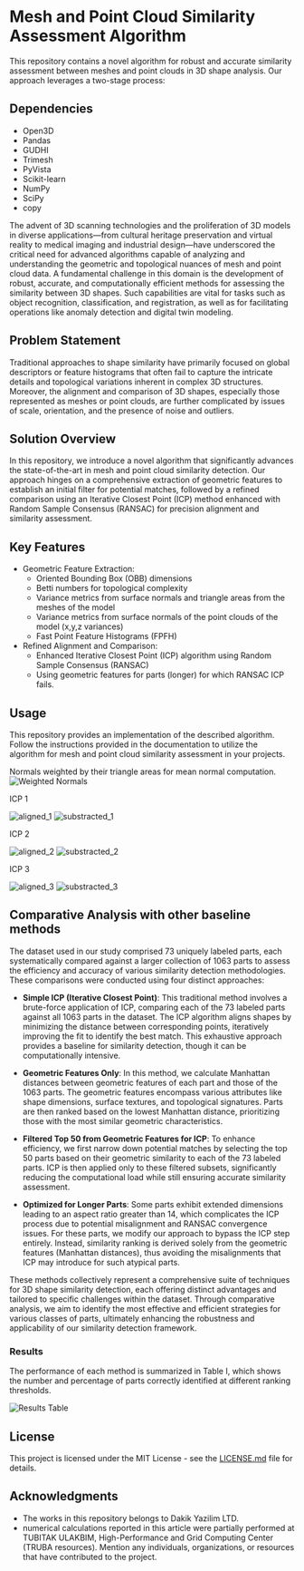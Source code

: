 # Mesh and Point Cloud Similarity Assessment Algorithm

This repository contains a novel algorithm for robust and accurate similarity assessment between meshes and point clouds in 3D shape analysis. Our approach leverages a two-stage process:

## Dependencies

- Open3D
- Pandas
- GUDHI
- Trimesh
- PyVista
- Scikit-learn
- NumPy
- SciPy
- copy

The advent of 3D scanning technologies and the proliferation of 3D models in diverse applications—from cultural heritage preservation and virtual reality to medical imaging and industrial design—have underscored the critical need for advanced algorithms capable of analyzing and understanding the geometric and topological nuances of mesh and point cloud data. A fundamental challenge in this domain is the development of robust, accurate, and computationally efficient methods for assessing the similarity between 3D shapes. Such capabilities are vital for tasks such as object recognition, classification, and registration, as well as for facilitating operations like anomaly detection and digital twin modeling.

## Problem Statement

Traditional approaches to shape similarity have primarily focused on global descriptors or feature histograms that often fail to capture the intricate details and topological variations inherent in complex 3D structures. Moreover, the alignment and comparison of 3D shapes, especially those represented as meshes or point clouds, are further complicated by issues of scale, orientation, and the presence of noise and outliers.

## Solution Overview

In this repository, we introduce a novel algorithm that significantly advances the state-of-the-art in mesh and point cloud similarity detection. Our approach hinges on a comprehensive extraction of geometric features to establish an initial filter for potential matches, followed by a refined comparison using an Iterative Closest Point (ICP) method enhanced with Random Sample Consensus (RANSAC) for precision alignment and similarity assessment.

## Key Features

- Geometric Feature Extraction:
  - Oriented Bounding Box (OBB) dimensions
  - Betti numbers for topological complexity
  - Variance metrics from surface normals and triangle areas from the meshes of the model
  - Variance metrics from surface normals of the point clouds of the model (x,y,z variances)
  - Fast Point Feature Histograms (FPFH)
- Refined Alignment and Comparison:
  - Enhanced Iterative Closest Point (ICP) algorithm using Random Sample Consensus (RANSAC)
  - Using geometric features for parts (longer) for which RANSAC ICP fails.

## Usage

This repository provides an implementation of the described algorithm. Follow the instructions provided in the documentation to utilize the algorithm for mesh and point cloud similarity assessment in your projects.

Normals weighted by their triangle areas for mean normal computation.
![Weighted Normals](weighted_normals.png)

ICP 1 

![aligned_1](aligned_point_clouds_1.png)
![substracted_1](subtracted_point_clouds_1.png)

ICP 2

![aligned_2](aligned_point_clouds_2.png)
![substracted_2](subtracted_point_clouds_2.png)

ICP 3 

![aligned_3](aligned_point_clouds_3.png)
![substracted_3](subtracted_point_clouds_3.png)


## Comparative Analysis with other baseline methods

The dataset used in our study comprised 73 uniquely labeled parts, each systematically compared against a larger collection of 1063 parts to assess the efficiency and accuracy of various similarity detection methodologies. These comparisons were conducted using four distinct approaches:

- **Simple ICP (Iterative Closest Point)**: This traditional method involves a brute-force application of ICP, comparing each of the 73 labeled parts against all 1063 parts in the dataset. The ICP algorithm aligns shapes by minimizing the distance between corresponding points, iteratively improving the fit to identify the best match. This exhaustive approach provides a baseline for similarity detection, though it can be computationally intensive.
  
- **Geometric Features Only**: In this method, we calculate Manhattan distances between geometric features of each part and those of the 1063 parts. The geometric features encompass various attributes like shape dimensions, surface textures, and topological signatures. Parts are then ranked based on the lowest Manhattan distance, prioritizing those with the most similar geometric characteristics.
  
- **Filtered Top 50 from Geometric Features for ICP**: To enhance efficiency, we first narrow down potential matches by selecting the top 50 parts based on their geometric similarity to each of the 73 labeled parts. ICP is then applied only to these filtered subsets, significantly reducing the computational load while still ensuring accurate similarity assessment.
  
- **Optimized for Longer Parts**: Some parts exhibit extended dimensions leading to an aspect ratio greater than 14, which complicates the ICP process due to potential misalignment and RANSAC convergence issues. For these parts, we modify our approach to bypass the ICP step entirely. Instead, similarity ranking is derived solely from the geometric features (Manhattan distances), thus avoiding the misalignments that ICP may introduce for such atypical parts.

These methods collectively represent a comprehensive suite of techniques for 3D shape similarity detection, each offering distinct advantages and tailored to specific challenges within the dataset. Through comparative analysis, we aim to identify the most effective and efficient strategies for various classes of parts, ultimately enhancing the robustness and applicability of our similarity detection framework.

### Results

The performance of each method is summarized in Table I, which shows the number and percentage of parts correctly identified at different ranking thresholds.

![Results Table](results.png)

## License

This project is licensed under the MIT License - see the [LICENSE.md](LICENSE.md) file for details.

## Acknowledgments

- The works in this repository belongs to Dakik Yazilim LTD.
- numerical calculations reported in this article were partially performed at TUBITAK ULAKBIM, High-Performance and Grid Computing Center (TRUBA resources).
Mention any individuals, organizations, or resources that have contributed to the project.





